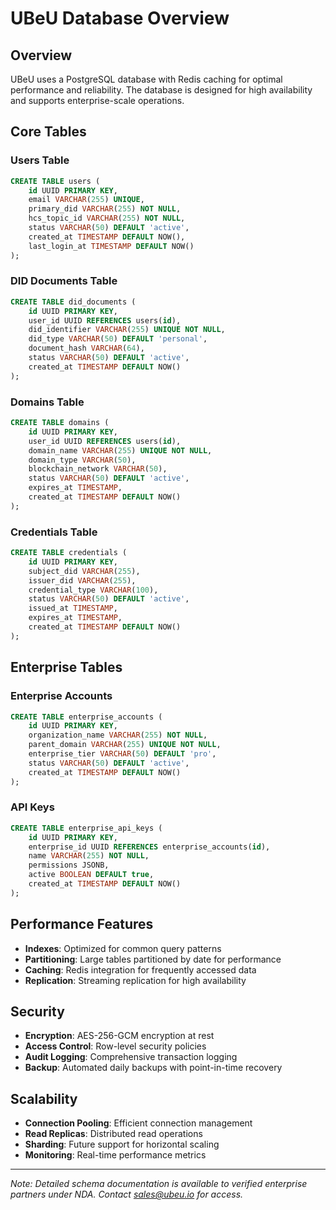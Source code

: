 # UBeU Database Overview

## Overview

UBeU uses a PostgreSQL database with Redis caching for optimal performance and reliability. The database is designed for high availability and supports enterprise-scale operations.

## Core Tables

### Users Table
```sql
CREATE TABLE users (
    id UUID PRIMARY KEY,
    email VARCHAR(255) UNIQUE,
    primary_did VARCHAR(255) NOT NULL,
    hcs_topic_id VARCHAR(255) NOT NULL,
    status VARCHAR(50) DEFAULT 'active',
    created_at TIMESTAMP DEFAULT NOW(),
    last_login_at TIMESTAMP DEFAULT NOW()
);
```

### DID Documents Table
```sql
CREATE TABLE did_documents (
    id UUID PRIMARY KEY,
    user_id UUID REFERENCES users(id),
    did_identifier VARCHAR(255) UNIQUE NOT NULL,
    did_type VARCHAR(50) DEFAULT 'personal',
    document_hash VARCHAR(64),
    status VARCHAR(50) DEFAULT 'active',
    created_at TIMESTAMP DEFAULT NOW()
);
```

### Domains Table
```sql
CREATE TABLE domains (
    id UUID PRIMARY KEY,
    user_id UUID REFERENCES users(id),
    domain_name VARCHAR(255) UNIQUE NOT NULL,
    domain_type VARCHAR(50),
    blockchain_network VARCHAR(50),
    status VARCHAR(50) DEFAULT 'active',
    expires_at TIMESTAMP,
    created_at TIMESTAMP DEFAULT NOW()
);
```

### Credentials Table
```sql
CREATE TABLE credentials (
    id UUID PRIMARY KEY,
    subject_did VARCHAR(255),
    issuer_did VARCHAR(255),
    credential_type VARCHAR(100),
    status VARCHAR(50) DEFAULT 'active',
    issued_at TIMESTAMP,
    expires_at TIMESTAMP,
    created_at TIMESTAMP DEFAULT NOW()
);
```

## Enterprise Tables

### Enterprise Accounts
```sql
CREATE TABLE enterprise_accounts (
    id UUID PRIMARY KEY,
    organization_name VARCHAR(255) NOT NULL,
    parent_domain VARCHAR(255) UNIQUE NOT NULL,
    enterprise_tier VARCHAR(50) DEFAULT 'pro',
    status VARCHAR(50) DEFAULT 'active',
    created_at TIMESTAMP DEFAULT NOW()
);
```

### API Keys
```sql
CREATE TABLE enterprise_api_keys (
    id UUID PRIMARY KEY,
    enterprise_id UUID REFERENCES enterprise_accounts(id),
    name VARCHAR(255) NOT NULL,
    permissions JSONB,
    active BOOLEAN DEFAULT true,
    created_at TIMESTAMP DEFAULT NOW()
);
```

## Performance Features

- **Indexes**: Optimized for common query patterns
- **Partitioning**: Large tables partitioned by date for performance
- **Caching**: Redis integration for frequently accessed data
- **Replication**: Streaming replication for high availability

## Security

- **Encryption**: AES-256-GCM encryption at rest
- **Access Control**: Row-level security policies
- **Audit Logging**: Comprehensive transaction logging
- **Backup**: Automated daily backups with point-in-time recovery

## Scalability

- **Connection Pooling**: Efficient connection management
- **Read Replicas**: Distributed read operations
- **Sharding**: Future support for horizontal scaling
- **Monitoring**: Real-time performance metrics

---

*Note: Detailed schema documentation is available to verified enterprise partners under NDA. Contact sales@ubeu.io for access.*